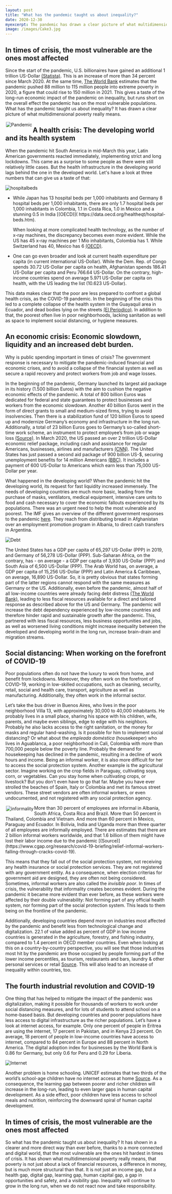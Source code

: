 ```yaml
---
layout: post
title: "What has the pandemic taught us about inequality?"
date: 2020-12-30
myexcerpt: The pandemic has drawn a clear picture of what multidimensional poverty really means. The COVID-19 crisis has shown more than ever the different vulnerabilities the poorest face. 
image: /images/Cake3.jpg
---
```


## In times of crisis, the most vulnerable are the ones most affected 

Since the start of the pandemic, U.S. billionaires have gained an additional 1 trillion US-Dollar [(Statista)]( https://www.statista.com/chart/22068/change-in-wealth-of-billionaires-during-pandemic/). This is an increase of more than 34 percent since March 2020. At the same time, [The World Bank]( https://www.worldbank.org/en/news/press-release/2020/10/07/covid-19-to-add-as-many-as-150-million-extreme-poor-by-2021) estimates that the pandemic pushed 88 million to 115 million people into extreme poverty in 2020, a figure that could rise to 150 million in 2021. This gives a taste of the long-run economic impact of the pandemic on inequality, but runs short on the overall effect the pandemic has on the most vulnerable populations. What has the pandemic taught us about inequality? It has drawn a clear picture of what multidimensional poverty really means. 

<img src="/images/Pandemic.jpg" alt="Pandemic" style="float:left;margin: 2px 2px 2px 2px;max-width:50%;"/>

## A health crisis: The developing world and its health system

When the pandemic hit South America in mid-March this year, Latin American governments reacted immediately, implementing strict and long lockdowns. This came as a surprise to some people as there were still relatively little cases. But the health infrastructure in the developing world lags behind the one in the developed world. Let's have a look at three numbers that can give us a taste of that: 

<img src="/images/hospitalbeds.png" alt="hospitalbeds" style="max-width:50%;"/>

<ul>
<li>While Japan has 13 hospital beds per 1,000 inhabitants and Germany 8 hospital beds per 1,000 inhabitants, there are only 1.7 hospital beds per 1,000 inhabitants in Colombia, 1.1 in Costa Rica, 1.0 in Mexico and a stunning 0.5 in India [(OECD)]( https://data.oecd.org/healtheqt/hospital-beds.htm).</li> 
  
When looking at more complicated health technology, as the number of x-ray machines, the discrepancy becomes even more evident. While the US has 45 x-ray machines per 1 Mio inhabitants, Colombia has 1. While Switzerland has 40, Mexico has 6 [(OECD)](https://data.oecd.org/healtheqt/computed-tomography-ct-scanners.htm#indicator-chart). </li>

<li>One can go even broader and look at current health expenditure per capita (in current international US-Dollar). While the Dem. Rep. of Congo spends 30.72 US-Dollar per capita on health, Afghanistan spends 186.41 US-Dollar per capita and Peru 766.64 US-Dollar. On the contrary, high-income countries spend on average 5.971 US-Dollar per capita on health, with the US leading the list (10.623 US-Dollar).</li>
</ul>

This data makes clear that the poor are less prepared to confront a global health crisis, as the COVID-19 pandemic. In the beginning of the crisis this led to a complete collapse of the health system in the Guayaquil area in Ecuador, and dead bodies lying on the streets [(El Periodico)]( https://www.elperiodico.com/es/internacional/20200402/muertos-en-las-calles-la-imagen-que-resume-la-crisis-sanitaria-en-ecuador-7914370).  In addition to that, the poorest often live in poor neighborhoods, lacking sanitation as well as space to implement social distancing, or hygiene measures.

## An economic crisis: Economic slowdown, liquidity and an increased debt burden. 

Why is public spending important in times of crisis? The government response is necessary to mitigate the pandemic-induced financial and economic crises, and to avoid a collapse of the financial system as well as secure a rapid recovery and protect workers from job and wage losses.

In the beginning of the pandemic, Germany launched its largest aid package in its history (1.500 billion Euros) with the aim to cushion the negative economic effects of the pandemic. A total of 800 billion Euros was dedicated for federal and state guarantees to protect businesses and workers from the economic slowdown. Another 40 billion Euros went in the form of direct grants to small and medium-sized firms, trying to avoid insolvencies. Then there is a stabilization fund of 120 billion Euros to speed up and modernize Germany’s economy and infrastructure in the long run. Additionally, a total of 23 billion Euros goes to Germany’s so-called short-time work scheme, an instrument to protect employee’s from job or wage loss [(Source)]( https://www.ilsole24ore.com/art/corona-crisis-the-largest-assistance-package-germany-s-history-saves-lives-jobs-companies-now-but-invests-the-future-too-ADwPDTz). 
In March 2020, the US passed an over 2 trillion US-Dollar economic relief package, including cash and assistance for regular Americans, businesses, airlines and manufacturers [(CNN)]( https://edition.cnn.com/2020/03/25/politics/stimulus-package-details-coronavirus/index.html). The United States has just passed a second aid package of 900 billion US-$, securing unemployment benefits for 14 million Americans [(BBC)]( https://www.bbc.com/news/world-us-canada-55463276). It includes a payment of 600 US-Dollar to Americans which earn less than 75,000 US-Dollar per year.  

What happened in the developing world? When the pandemic hit the developing world, its request for fast liquidity increased immensely. The needs of developing countries are much more basic, leading from the purchase of masks, ventilators, medical equipment, intensive care units to food and cash necessary to cover the economic fallouts experienced by its populations. There was an urgent need to help the most vulnerable and poorest. The IMF gives an overview of the different government responses to the pandemic [here]( https://www.imf.org/en/Topics/imf-and-covid19/Policy-Responses-to-COVID-19). They reach from distributing bread in Afghanistan over an employment promotion program in Albania, to direct cash transfers in Argentina.

<img src="/images/debt.jpg" alt="Debt" style="max-width:50%;"/>

The United States has a GDP per capita of 65,297 US-Dollar (PPP) in 2019, and Germany of 56,278 US-Dollar (PPP). Sub-Saharan Africa, on the contrary, has - on average - a GDP per capita of 3,930 US-Dollar (PPP) and South Asia of 6,500 US-Dollar (PPP). The Arab World has, on average, a GDP per capita of 15,256 US-Dollar (PPP) and Latin America & Caribbean, on average, 16,890 US-Dollar. So, it is pretty obvious that states forming part of the latter regions cannot respond with the same measures as Germany or the US. Additionally, even before the pandemic, almost half of all low-income countries were already facing debt distress [(The World Bank)]( https://blogs.worldbank.org/voices/2020-year-review-impact-covid-19-12-charts), leading to less fiscal resources available for a direct and tailored response as described above for the US and Germany. 
The pandemic will increase the debt dependency experienced by low-income countries and therefore hinder rapid and sustainable growth after the pandemic. This, partnered with less fiscal resources, less business opportunities and jobs, as well as worsened living conditions might increase inequality between the developed and developing world in the long run, increase brain-drain and migration streams.  

## Social distancing: When working on the forefront of COVID-19

Poor populations often do not have the luxury to work from home, and benefit from lockdowns. Moreover, they often work on the forefront of COVID-19, working in low-skilled occupations, such as cleaning, security, retail, social and health care, transport, agriculture as well as manufacturing. Additionally, they often work in the informal sector. 

Let’s take the bus driver in Buenos Aires, who lives in the poor neighborhood Villa 13, with approximately 30,000 to 40,000 inhabitants. He probably lives in a small place, sharing his space with his children, wife, parents, and maybe even siblings, edge to edge with his neighbors. Probably he also lacks access to the right sanitation, or the money for masks and regular hand-washing. Is it possible for him to implement social distancing? Or what about the <i>empleada doméstica</i> (housekeeper) who lives in Aguablanca, a poor neighborhood in Cali, Colombia with more than 700,000 people below the poverty line. Probably the demand for housekeeping has declined in the pandemic, resulting in a decline of work hours and income. Being an informal worker, it is also more difficult for her to access the social protection system. Another example is the agricultural sector. Imagine working on the crop fields in Paraguay, cultivating soya, corn, or vegetables. Can you stay home when cultivating crops, or livestock? But you don't even have to go that far. Maybe you have ever strolled the beaches of Spain, Italy or Colombia and met its famous street vendors. These street vendors are often informal workers, or even undocumented, and not registered with any social protection agency. 

<img src="/images/informality.png" alt="informality" style="float:left;margin: 2px 2px 2px 2px;max-width:50%;"/>
More than 30 percent of employees are informal in Albania, South Africa, Costa Rica and Brazil. More than 50 percent in Thailand, Colombia and Vietnam. And more than 60 percent in Mexico, Paraguay and Ecuador. In Bolivia, India and Uganda more than three quarter of all employees are informally employed. There are estimates that there are 2 billion informal workers worldwide, and that 1.6 billion of them might have lost their labor income due to the pandemic [(Source)](https://www.cgap.org/research/covid-19-briefing/relief-informal-workers-falling-through-cracks-covid-19).

This means that they fall out of the social protection system, not receiving any health insurance or social protection services. They are not registered with any government entity. As a consequence, when election criterias for government aid are designed, they are often not being considered. Sometimes, informal workers are also called the <i>invisible poor</i>. In times of crisis, the vulnerability that informality creates becomes evident. During the pandemic it became more evident than ever before, as these workers were affected by their double vulnerability: Not forming part of any official health system, nor forming part of the social protection system. This leads to them being on the frontline of the pandemic.  

Additionally, developing countries depend more on industries most affected by the pandemic and benefit less from technological change and digitalization. 22.1 of value added as percent of GDP in low income countries is generated in the agriculture, forestry, and fishing industry, compared to 1.4 percent in OECD member countries. Even when looking at this on a country-by-country perspective, you will see that those industries most hit by the pandemic are those occupied by people forming part of the lower income percentiles, as tourism, restaurants and bars, laundry & other personal services or retail [Source]( https://www.businessinsider.com/jobs-industries-careers-hit-hardest-by-coronavirus-unemployment-data-2020-5#7-restaurants-and-bars-4). This will also lead to an increase of inequality within countries, too.    

## The fourth industrial revolution and COVID-19 

One thing that has helped to mitigate the impact of the pandemic was digitalization, making it possible for thousands of workers to work under social distancing measures, and for lots of students to attend school on a home-based basis. But developing countries and poorer populations have less access to digital infrastructure as the richer populations. Let’s have a look at internet access, for example. Only one percent of people in Eritrea are using the internet, 17 percent in Pakistan, and in Kenya 23 percent. On average, 18 percent of people in low-income countries have access to internet, compared to 84 percent in Europe and 88 percent in North America. The digital adoption index for businesses by the World Bank is 0.86 for Germany, but only 0.6 for Peru and 0.29 for Liberia. 

<img src="/images/internet.jpg" alt="Internet" style="max-width:50%;"/>

Another problem is home schooling. UNICEF estimates that two thirds of the world’s school-age children have no internet access at home [Source]( https://www.unicef.org/press-releases/two-thirds-worlds-school-age-children-have-no-internet-access-home-new-unicef-itu). As a consequence, the learning gap between poorer and richer children will increase in the long-run, leading to even larger gaps in human capital development. As a side effect, poor children have less access to school meals and nutrition, reinforcing the downward spiral of human capital development. 

## In times of crisis, the most vulnerable are the ones most affected 

So what has the pandemic taught us about inequality? It has shown in a clearer and more direct way than ever before, thanks to a more connected and digital world, that the most vulnerable are the ones hit hardest in times of crisis. It has shown what multidimensional poverty really means, that poverty is not just about a lack of financial resources, a difference in money, but is much more structural than that. It is not just an income gap, but a health gap, digital gap, learning gap, human capital gap, a gap in opportunities and safety, and a visibility gap. Inequality will continue to grow in the long run, when we do not react now and take responsibility.  


